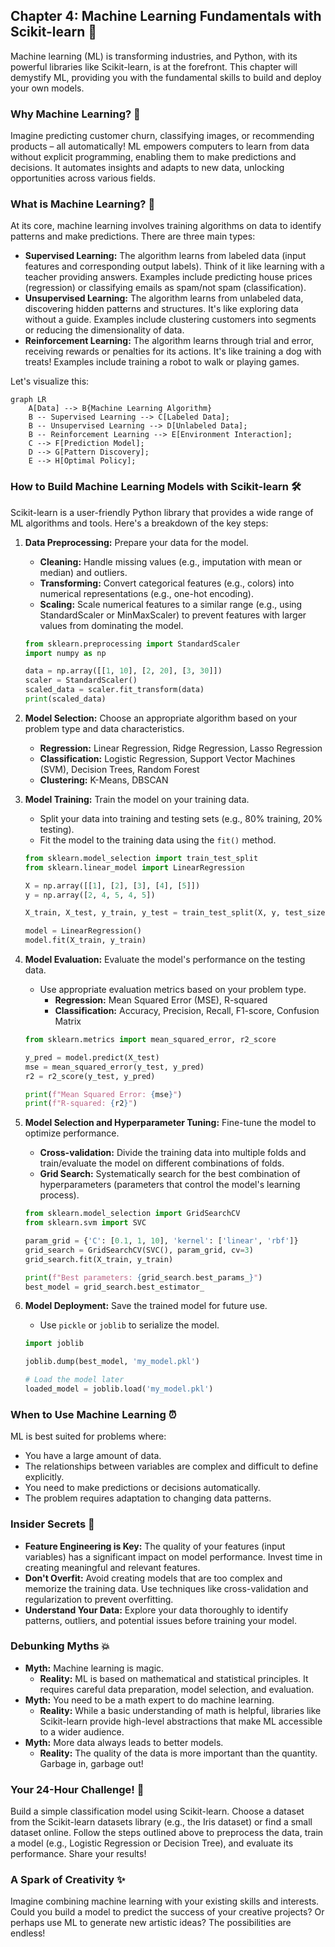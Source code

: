 ## Chapter 4: Machine Learning Fundamentals with Scikit-learn 🤖

Machine learning (ML) is transforming industries, and Python, with its powerful libraries like Scikit-learn, is at the forefront. This chapter will demystify ML, providing you with the fundamental skills to build and deploy your own models.

### Why Machine Learning? 🤔

Imagine predicting customer churn, classifying images, or recommending products – all automatically! ML empowers computers to learn from data without explicit programming, enabling them to make predictions and decisions. It automates insights and adapts to new data, unlocking opportunities across various fields.

### What is Machine Learning? 🧐

At its core, machine learning involves training algorithms on data to identify patterns and make predictions. There are three main types:

*   **Supervised Learning:** The algorithm learns from labeled data (input features and corresponding output labels). Think of it like learning with a teacher providing answers. Examples include predicting house prices (regression) or classifying emails as spam/not spam (classification).
*   **Unsupervised Learning:** The algorithm learns from unlabeled data, discovering hidden patterns and structures. It's like exploring data without a guide. Examples include clustering customers into segments or reducing the dimensionality of data.
*   **Reinforcement Learning:** The algorithm learns through trial and error, receiving rewards or penalties for its actions. It's like training a dog with treats! Examples include training a robot to walk or playing games.

Let's visualize this:

```mermaid
graph LR
    A[Data] --> B{Machine Learning Algorithm}
    B -- Supervised Learning --> C[Labeled Data];
    B -- Unsupervised Learning --> D[Unlabeled Data];
    B -- Reinforcement Learning --> E[Environment Interaction];
    C --> F[Prediction Model];
    D --> G[Pattern Discovery];
    E --> H[Optimal Policy];
```

### How to Build Machine Learning Models with Scikit-learn 🛠️

Scikit-learn is a user-friendly Python library that provides a wide range of ML algorithms and tools. Here's a breakdown of the key steps:

1.  **Data Preprocessing:** Prepare your data for the model.

    *   **Cleaning:** Handle missing values (e.g., imputation with mean or median) and outliers.
    *   **Transforming:** Convert categorical features (e.g., colors) into numerical representations (e.g., one-hot encoding).
    *   **Scaling:** Scale numerical features to a similar range (e.g., using StandardScaler or MinMaxScaler) to prevent features with larger values from dominating the model.

    ```python
    from sklearn.preprocessing import StandardScaler
    import numpy as np

    data = np.array([[1, 10], [2, 20], [3, 30]])
    scaler = StandardScaler()
    scaled_data = scaler.fit_transform(data)
    print(scaled_data)
    ```

2.  **Model Selection:** Choose an appropriate algorithm based on your problem type and data characteristics.

    *   **Regression:** Linear Regression, Ridge Regression, Lasso Regression
    *   **Classification:** Logistic Regression, Support Vector Machines (SVM), Decision Trees, Random Forest
    *   **Clustering:** K-Means, DBSCAN

3.  **Model Training:** Train the model on your training data.

    *   Split your data into training and testing sets (e.g., 80% training, 20% testing).
    *   Fit the model to the training data using the `fit()` method.

    ```python
    from sklearn.model_selection import train_test_split
    from sklearn.linear_model import LinearRegression

    X = np.array([[1], [2], [3], [4], [5]])
    y = np.array([2, 4, 5, 4, 5])

    X_train, X_test, y_train, y_test = train_test_split(X, y, test_size=0.2, random_state=42)

    model = LinearRegression()
    model.fit(X_train, y_train)
    ```

4.  **Model Evaluation:** Evaluate the model's performance on the testing data.

    *   Use appropriate evaluation metrics based on your problem type.
        *   **Regression:** Mean Squared Error (MSE), R-squared
        *   **Classification:** Accuracy, Precision, Recall, F1-score, Confusion Matrix

    ```python
    from sklearn.metrics import mean_squared_error, r2_score

    y_pred = model.predict(X_test)
    mse = mean_squared_error(y_test, y_pred)
    r2 = r2_score(y_test, y_pred)

    print(f"Mean Squared Error: {mse}")
    print(f"R-squared: {r2}")
    ```

5.  **Model Selection and Hyperparameter Tuning:** Fine-tune the model to optimize performance.

    *   **Cross-validation:** Divide the training data into multiple folds and train/evaluate the model on different combinations of folds.
    *   **Grid Search:** Systematically search for the best combination of hyperparameters (parameters that control the model's learning process).

    ```python
    from sklearn.model_selection import GridSearchCV
    from sklearn.svm import SVC

    param_grid = {'C': [0.1, 1, 10], 'kernel': ['linear', 'rbf']}
    grid_search = GridSearchCV(SVC(), param_grid, cv=3)
    grid_search.fit(X_train, y_train)

    print(f"Best parameters: {grid_search.best_params_}")
    best_model = grid_search.best_estimator_
    ```

6.  **Model Deployment:** Save the trained model for future use.

    *   Use `pickle` or `joblib` to serialize the model.

    ```python
    import joblib

    joblib.dump(best_model, 'my_model.pkl')

    # Load the model later
    loaded_model = joblib.load('my_model.pkl')
    ```

### When to Use Machine Learning ⏰

ML is best suited for problems where:

*   You have a large amount of data.
*   The relationships between variables are complex and difficult to define explicitly.
*   You need to make predictions or decisions automatically.
*   The problem requires adaptation to changing data patterns.

### Insider Secrets 🤫

*   **Feature Engineering is Key:** The quality of your features (input variables) has a significant impact on model performance. Invest time in creating meaningful and relevant features.
*   **Don't Overfit:** Avoid creating models that are too complex and memorize the training data. Use techniques like cross-validation and regularization to prevent overfitting.
*   **Understand Your Data:** Explore your data thoroughly to identify patterns, outliers, and potential issues before training your model.

### Debunking Myths 💥

*   **Myth:** Machine learning is magic.
    *   **Reality:** ML is based on mathematical and statistical principles. It requires careful data preparation, model selection, and evaluation.
*   **Myth:** You need to be a math expert to do machine learning.
    *   **Reality:** While a basic understanding of math is helpful, libraries like Scikit-learn provide high-level abstractions that make ML accessible to a wider audience.
*   **Myth:** More data always leads to better models.
    *   **Reality:** The quality of the data is more important than the quantity. Garbage in, garbage out!

### Your 24-Hour Challenge! 🚀

Build a simple classification model using Scikit-learn. Choose a dataset from the Scikit-learn datasets library (e.g., the Iris dataset) or find a small dataset online. Follow the steps outlined above to preprocess the data, train a model (e.g., Logistic Regression or Decision Tree), and evaluate its performance. Share your results!

### A Spark of Creativity ✨

Imagine combining machine learning with your existing skills and interests. Could you build a model to predict the success of your creative projects? Or perhaps use ML to generate new artistic ideas? The possibilities are endless!